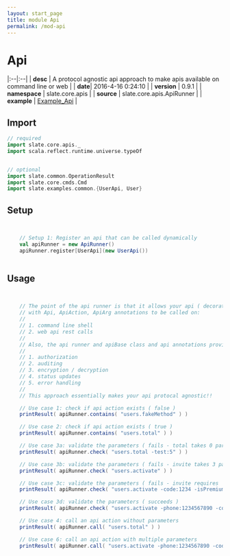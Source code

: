 ```yaml
---
layout: start_page
title: module Api
permalink: /mod-api
---
```


# Api

|:--|:--|
| **desc** | A protocol agnostic api approach to make apis available on command line or web | 
| **date**| 2016-4-16 0:24:10 |
| **version** | 0.9.1  |
| **namespace** | slate.core.apis  |
| **source** | slate.core.apis.ApiRunner  |
| **example** | [Example_Api](https://github.com/code-helix/slatekit/blob/master/src/apps/scala/slate-examples/src/main/scala/slate/examples/Example_Api.scala) |

## Import
```scala 
// required 
import slate.core.apis._
import scala.reflect.runtime.universe.typeOf


// optional 
import slate.common.OperationResult
import slate.core.cmds.Cmd
import slate.examples.common.{UserApi, User}


```

## Setup
```scala


    // Setup 1: Register an api that can be called dynamically
    val apiRunner = new ApiRunner()
    apiRunner.register[UserApi](new UserApi())
    

```

## Usage
```scala


    // The point of the api runner is that it allows your api ( decorated )
    // with Api, ApiAction, ApiArg annotations to be called on:
    //
    // 1. command line shell
    // 2. web api rest calls
    //
    // Also, the api runner and apiBase class and api annotations provide support for:
    //
    // 1. authorization
    // 2. auditing
    // 3. encryption / decryption
    // 4. status updates
    // 5. error handling
    //
    // This approach essentially makes your api protocal agnostic!!

    // Use case 1: check if api action exists ( false )
    printResult( apiRunner.contains( "users.fakeMethod" ) )

    // Use case 2: check if api action exists ( true )
    printResult( apiRunner.contains( "users.total" ) )

    // Use case 3a: validate the parameters ( fails - total takes 0 parameters )
    printResult( apiRunner.check( "users.total -test:5" ) )

    // Use case 3b: validate the parameters ( fails - invite takes 3 parameters )
    printResult( apiRunner.check( "users.activate" ) )

    // Use case 3c: validate the parameters ( fails - invite requires 'phone' and 'date' param )
    printResult( apiRunner.check( "users.activate -code:1234 -isPremiumUser:true" ) )

    // Use case 3d: validate the parameters ( succeeds )
    printResult( apiRunner.check( "users.activate -phone:1234567890 -code:1234 -isPremiumUser:true -date:20160315" ) )

    // Use case 4: call an api action without parameters
    printResult( apiRunner.call( "users.total" ) )

    // Use case 6: call an api action with multiple parameters
    printResult( apiRunner.call( "users.activate -phone:1234567890 -code:1234 -isPremiumUser:true -date:20160315" ) )
    

```

